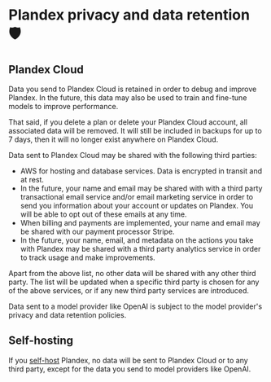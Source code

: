 # Plandex privacy and data retention 🛡️

## Plandex Cloud

Data you send to Plandex Cloud is retained in order to debug and improve Plandex. In the future, this data may also be used to train and fine-tune models to improve performance.

That said, if you delete a plan or delete your Plandex Cloud account, all associated data will be removed. It will still be included in backups for up to 7 days, then it will no longer exist anywhere on Plandex Cloud.

Data sent to Plandex Cloud may be shared with the following third parties:

- AWS for hosting and database services. Data is encrypted in transit and at rest.
- In the future, your name and email may be shared with with a third party transactional email service and/or email marketing service in order to send you information about your account or updates on Plandex. You will be able to opt out of these emails at any time.
- When billing and payments are implemented, your name and email may be shared with our payment processor Stripe.
- In the future, your name, email, and metadata on the actions you take with Plandex may be shared with a third party analytics service in order to track usage and make improvements.

Apart from the above list, no other data will be shared with any other third party. The list will be updated when a specific third party is chosen for any of the above services, or if any new third party services are introduced.

Data sent to a model provider like OpenAI is subject to the model provider's privacy and data retention policies.

## Self-hosting

If you [self-host](./HOSTING.md) Plandex, no data will be sent to Plandex Cloud or to any third party, except for the data you send to model providers like OpenAI.
